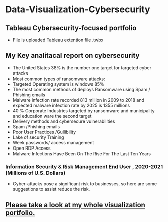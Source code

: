 # Data-Visualization-Cybersecurity
## Tableau Cybersecurity-focused portfolio
  - File is uploaded Tableau extention file .twbx
## My Key analitacal report on cybersecurity
- The United States 38%  is the number one target for targeted cyber attacks
- Most common types of ransomware attacks:
- Targeted Operating system is windows 85%
- The most common methods of deploys Ransomware using Spam / Phishing emails 
- Malware infection rate recorded 813 million in 2009 to 2018 and expected malware infection rate by 2025 is 1355 millions 
- 40 % Corporate Industries targeted by ransomware and municipality and education ware the second target   
- Delivery methods and cybersecure vulnerabilities 
- Spam /Phishing emails 
- Poor User Practices /Gullibility 
- Lake of security Training 
- Week passwords/ access management 
- Open RDP Access  
- Malware Infections Have Been On The Rise For The Last Ten Years
### Information Security & Risk Management End User 	, 2020-2021 (Millions of U.S. Dollars)
- Cyber-attacks pose a significant risk to businesses, so here are some suggestions to assist reduce the risk.
## [Please take a look at my whole visualization portfolio.](https://public.tableau.com/views/CyberSecurity_16398834144030/Final?:language=en-US&:display_count=n&:origin=viz_share_link)


